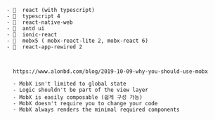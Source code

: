 
    - 🤣  react (with typescript)
    - 🤣  typescript 4
    - 🤣  react-native-web 
    - 🤣  antd ui 
    - 🤣  ionic-react 
    - 🤣  mobx5 ( mobx-react-lite 2, mobx-react 6) 
    - 🤣  react-app-rewired 2 
    
    
      
      https://www.alonbd.com/blog/2019-10-09-why-you-should-use-mobx
      
      - MobX isn't limited to global state
      - Logic shouldn't be part of the view layer
      - MobX is easily composable (쉽게 구성 가능)
      - MobX doesn't require you to change your code
      - MobX always renders the minimal required components
      
      
      
      
      
    
 
